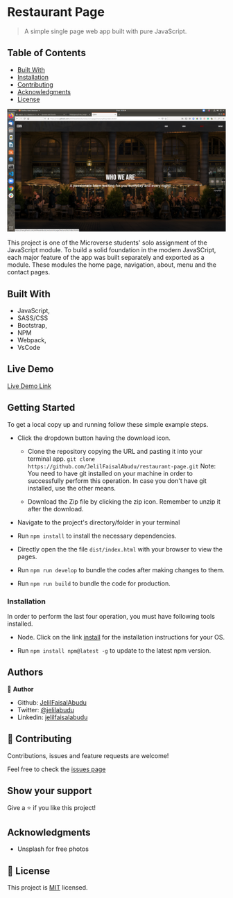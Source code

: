 # Restaurant Page

> A simple single page web app built with pure JavaScript.

## Table of Contents

- [Built With](#Built-With)
- [Installation](#Installations)
- [Contributing](#Contributing)
- [Acknowledgments](#Acknowledgments)
- [License](#License)

![screenshot](./src/assets/images/res-page-scrnsht.png)

This project is one of the Microverse students' solo assignment of the JavaScript module.
To build a solid foundation in the modern JavaSCript, each major feature of the app was built separately and exported as a module. These modules the home page, navigation, about, menu and the contact pages.

## Built With

- JavaScript,
- SASS/CSS
- Bootstrap,
- NPM
- Webpack,
- VsCode

## Live Demo

[Live Demo Link](https://raw.githack.com/JelilFaisalAbudu/restaurant-page/feature/dist/index.html)

## Getting Started

To get a local copy up and running follow these simple example steps.

- Click the dropdown button having the download icon.

  - Clone the repository copying the URL and pasting it into your terminal app.
  ```git clone https://github.com/JelilFaisalAbudu/restaurant-page.git```
  Note: You need to have git installed on your machine in order to successfully perform this operation.
  In case you don't have git installed, use the other means.
  
  - Download the Zip file by clicking the zip icon. Remember to unzip it after the download.

- Navigate to the project's directory/folder in your terminal

- Run ```npm install``` to install the necessary dependencies.

- Directly open the the file ```dist/index.html``` with your browser to view the pages.

- Run ```npm run develop``` to bundle the codes after making changes to them.

- Run ```npm run build``` to bundle the code for production.

### Installation

In order to perform the last four operation, you must have following tools installed.

- Node.  Click on the link [install](https://nodejs.org/en/) for the installation instructions for your OS.

- Run ```npm install npm@latest -g``` to update to the latest npm version.

## Authors

👤 **Author**

- Github: [JelilFaisalAbudu](https://github.com/JelilFaisalAbudu)
- Twitter: [@jelilabudu](https://twitter.com/jelilabudu)
- Linkedin: [jelilfaisalabudu](www.linkedin.com/in/jelilfaisalabudu)

## 🤝 Contributing

Contributions, issues and feature requests are welcome!

Feel free to check the [issues page](https://github.com/JelilFaisalAbudu/restaurant-page/issues)

## Show your support

Give a ⭐️ if you like this project!

## Acknowledgments

- Unsplash for free photos

## 📝 License

This project is [MIT](lic.url) licensed.
